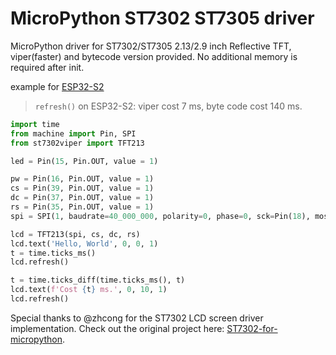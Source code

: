 # MicroPython ST7302 ST7305 driver
MicroPython driver for ST7302/ST7305 2.13/2.9 inch Reflective TFT, viper(faster) and bytecode version provided. No additional memory is required after init.

example for [ESP32-S2](https://micropython.org/download/LOLIN_S2_MINI/)

> `refresh()` on ESP32-S2: viper cost 7 ms, byte code cost 140 ms.

```python
import time
from machine import Pin, SPI
from st7302viper import TFT213

led = Pin(15, Pin.OUT, value = 1)

pw = Pin(16, Pin.OUT, value = 1)
cs = Pin(39, Pin.OUT, value = 1)
dc = Pin(37, Pin.OUT, value = 1)
rs = Pin(35, Pin.OUT, value = 1)
spi = SPI(1, baudrate=40_000_000, polarity=0, phase=0, sck=Pin(18), mosi=Pin(33), miso=Pin(17))

lcd = TFT213(spi, cs, dc, rs)
lcd.text('Hello, World', 0, 0, 1)
t = time.ticks_ms()
lcd.refresh()

t = time.ticks_diff(time.ticks_ms(), t)
lcd.text(f'Cost {t} ms.', 0, 10, 1)
lcd.refresh()
```

Special thanks to @zhcong for the ST7302 LCD screen driver implementation.
Check out the original project here: [ST7302-for-micropython](https://github.com/zhcong/ST7302-for-micropython).
